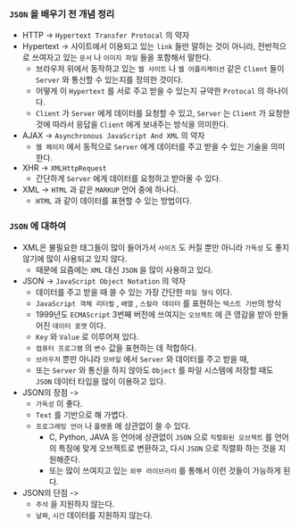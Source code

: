 ### ``JSON`` 을 배우기 전 개념 정리

* HTTP -> ``Hypertext Transfer Protocal`` 의 약자
* Hypertext -> 사이트에서 이용되고 있는 ``link`` 들만 말하는 것이 아니라, 전반적으로 쓰여자고 있는 ``문서`` 나 ``이미지 파일`` 들을 포함해서 말한다.
  * 브라우저 위에서 동작하고 있는 ``웹 사이트`` 나 ``웹 어플리케이션`` 같은 ``Client`` 들이 ``Server`` 와 통신할 수 있는지를 정의한 것이다.
  * 어떻게 이 ``Hypertext`` 를 서로 주고 받을 수 있는지 규약한 ``Protocal`` 의 하나이다.
  * ``Client`` 가 ``Server`` 에게 데이터를 요청할 수 있고, ``Server`` 는 ``Client`` 가 요청한 것에 따라서 응답을 ``Client`` 에게 보내주는 방식을 의미한다.
* AJAX -> ``Asynchronous JavaScript And XML`` 의 약자
  * ``웹 페이지`` 에서 동적으로 ``Server`` 에게 데이터를 주고 받을 수 있는 기술을 의미한다.
* XHR -> ``XMLHttpRequest``
  * 간단하게 ``Server`` 에게 데이터를 요청하고 받아올 수 있다.
* XML -> ``HTML`` 과 같은 ``MARKUP`` 언어 중에 하나다.
  * ``HTML`` 과 같이 데이터를 표현할 수 있는 방법이다.
  
### ``JSON`` 에 대하여

* XML은 불필요한 태그들이 많이 들어가서 ``사이즈`` 도 커질 뿐만 아니라 ``가독성`` 도 좋지 않기에 많이 사용되고 있지 않다.
  * 때문에 요즘에는 ``XML`` 대신 ``JSON`` 을 많이 사용하고 있다.
* JSON -> ``JavaScript Object Notation`` 의 약자
  * 데이터를 주고 받을 때 쓸 수 있는 가장 간단한 ``파일 형식`` 이다.
  * ``JavaScript 객체 리터럴`` , ``배열`` , ``스칼라 데이터`` 를 표현하는 ``텍스트 기반``의 방식
  * 1999년도 ``ECMAScript`` 3번째 버전에 쓰여지는 ``오브젝트`` 에 큰 영감을 받아 만들어진 ``데이터 포맷`` 이다.
  * ``Key`` 와 ``Value`` 로 이루어져 있다.
  * ``컴퓨터 프로그램`` 의 ``변수`` 값을 표현하는 데 적합하다.
  * ``브라우저`` 뿐만 아니라 ``모바일`` 에서 ``Server`` 와 데이터를 주고 받을 때,
  * 또는 ``Server`` 와 통신을 하지 않아도 ``Object`` 를 파일 시스템에 저장할 때도 ``JSON`` 데이터 타입을 많이 이용하고 있다.
* JSON의 장점 ->
  * ``가독성`` 이 좋다.
  * ``Text`` 를 기반으로 해 가볍다.
  * ``프로그래밍 언어`` 나 ``플랫폼`` 에 상관없이 쓸 수 있다.
    * C, Python, JAVA 등 언어에 상관없이 ``JSON`` 으로 ``직렬화된 오브젝트`` 를 언어의 특징에 맞게 오브젝트로 변환하고, 다시 ``JSON`` 으로 직렬화 하는 것을 지원해준다.
    * 또는 많이 쓰여지고 있는 ``외부 라이브러리`` 를 통해서 이런 것들이 가능하게 된다.
* JSON의 단점 ->
  * ``주석`` 을 지원하지 않는다.
  * ``날짜``, ``시간`` 데이터를 지원하지 않는다.
